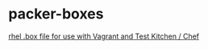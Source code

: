 # packer-boxes


[rhel .box file for use with Vagrant and Test Kitchen / Chef](https://www.dropbox.com/s/4ml2pyjhat6etnx/rhel-6.6_chef-provisionerless.box?dl=0 )
